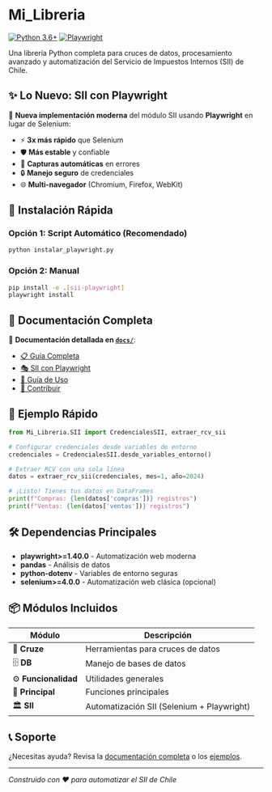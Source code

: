 # Mi_Libreria

[![Python 3.6+](https://img.shields.io/badge/python-3.6+-blue.svg)](https://www.python.org/downloads/)
[![Playwright](https://img.shields.io/badge/playwright-1.40.0+-green.svg)](https://playwright.dev/)

Una librería Python completa para cruces de datos, procesamiento avanzado y automatización del Servicio de Impuestos Internos (SII) de Chile.

## ✨ Lo Nuevo: SII con Playwright

🎉 **Nueva implementación moderna** del módulo SII usando **Playwright** en lugar de Selenium:
- ⚡ **3x más rápido** que Selenium
- 🛡️ **Más estable** y confiable
- 📸 **Capturas automáticas** en errores
- 🔒 **Manejo seguro** de credenciales
- 🌐 **Multi-navegador** (Chromium, Firefox, WebKit)

## 🚀 Instalación Rápida

### Opción 1: Script Automático (Recomendado)
```bash
python instalar_playwright.py
```

### Opción 2: Manual
```bash
pip install -e .[sii-playwright]
playwright install
```

## 📖 Documentación Completa

📁 **Documentación detallada en [`docs/`](docs/)**:
- [📋 Guía Completa](docs/README.md)
- [🎭 SII con Playwright](docs/SII_PLAYWRIGHT.md)
- [📘 Guía de Uso](docs/USAGE.md)
- [🤝 Contribuir](docs/CONTRIBUTING.md)

## 🎯 Ejemplo Rápido

```python
from Mi_Libreria.SII import CredencialesSII, extraer_rcv_sii

# Configurar credenciales desde variables de entorno
credenciales = CredencialesSII.desde_variables_entorno()

# Extraer RCV con una sola línea
datos = extraer_rcv_sii(credenciales, mes=1, año=2024)

# ¡Listo! Tienes tus datos en DataFrames
print(f"Compras: {len(datos['compras'])} registros")
print(f"Ventas: {len(datos['ventas'])} registros")
```

## 🛠️ Dependencias Principales

- **playwright>=1.40.0** - Automatización web moderna
- **pandas** - Análisis de datos
- **python-dotenv** - Variables de entorno seguras
- **selenium>=4.0.0** - Automatización web clásica (opcional)

## 📦 Módulos Incluidos

| Módulo | Descripción |
|--------|-------------|
| 🔄 **Cruze** | Herramientas para cruces de datos |
| 🗄️ **DB** | Manejo de bases de datos |
| ⚙️ **Funcionalidad** | Utilidades generales |
| 🎯 **Principal** | Funciones principales |
| 🏛️ **SII** | Automatización SII (Selenium + Playwright) |

## 📞 Soporte

¿Necesitas ayuda? Revisa la [documentación completa](docs/) o los [ejemplos](ejemplos_sii_playwright.py).

---
*Construido con ❤️ para automatizar el SII de Chile*
